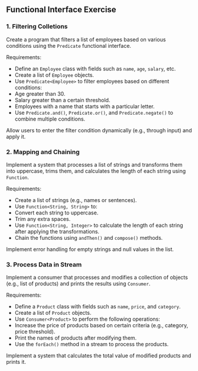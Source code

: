 ## Functional Interface Exercise

### 1. Filtering Colletions

Create a program that filters a list of employees based on various conditions using the `Predicate` functional interface.

Requirements:
- Define an `Employee` class with fields such as `name`, `age`, `salary`, etc.
- Create a list of `Employee` objects.
- Use `Predicate<Employee>` to filter employees based on different conditions:
- Age greater than 30.
- Salary greater than a certain threshold.
- Employees with a name that starts with a particular letter.
- Use `Predicate.and()`, `Predicate.or()`, and `Predicate.negate()` to combine multiple conditions.

Allow users to enter the filter condition dynamically (e.g., through input) and apply it.

### 2. Mapping and Chaining

Implement a system that processes a list of strings and transforms them into uppercase, trims them, and calculates the length of each string using `Function`.

Requirements:
- Create a list of strings (e.g., names or sentences).
- Use `Function<String, String>` to:
- Convert each string to uppercase.
- Trim any extra spaces.
- Use `Function<String, Integer>` to calculate the length of each string after applying the transformations.
- Chain the functions using `andThen()` and `compose()` methods.

Implement error handling for empty strings and null values in the list.

### 3. Process Data in Stream

Implement a consumer that processes and modifies a collection of objects (e.g., list of products) and prints the results using `Consumer`.

Requirements:
- Define a `Product` class with fields such as `name`, `price`, and `category`.
- Create a list of `Product` objects.
- Use `Consumer<Product>` to perform the following operations:
- Increase the price of products based on certain criteria (e.g., category, price threshold).
- Print the names of products after modifying them.
- Use the `forEach()` method in a stream to process the products.

Implement a system that calculates the total value of modified products and prints it.